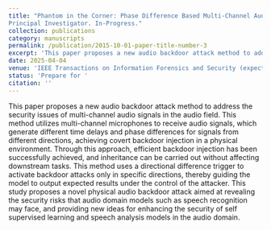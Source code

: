 ```yaml
---
title: "Phantom in the Corner: Phase Difference Based Multi-Channel Audio Backdoors in the Physical World.
Principal Investigator. In-Progress."
collection: publications
category: manuscripts
permalink: /publication/2015-10-01-paper-title-number-3
excerpt: 'This paper proposes a new audio backdoor attack method to address the security issues of multi-channel audio signals in the audio field. This method utilizes multi-channel microphones to receive audio signals, which generate different time delays and phase differences for signals from different directions, achieving covert backdoor injection in a physical environment. Through this approach, efficient backdoor injection has been successfully achieved, and inheritance can be carried out without affecting downstream tasks. This method uses a directional difference trigger to activate backdoor attacks only in specific directions, thereby guiding the model to output expected results under the control of the attacker. This study proposes a novel physical audio backdoor attack aimed at revealing the security risks that audio domain models such as speech recognition may face, and providing new ideas for enhancing the security of self supervised learning and speech analysis models in the audio domain.'
date: 2025-04-04
venue: 'IEEE Transactions on Information Forensics and Security (expected)'
status: 'Prepare for '
citation: ''
---
```


This paper proposes a new audio backdoor attack method to address the security issues of multi-channel audio signals in the audio field. This method utilizes multi-channel microphones to receive audio signals, which generate different time delays and phase differences for signals from different directions, achieving covert backdoor injection in a physical environment. Through this approach, efficient backdoor injection has been successfully achieved, and inheritance can be carried out without affecting downstream tasks. This method uses a directional difference trigger to activate backdoor attacks only in specific directions, thereby guiding the model to output expected results under the control of the attacker. This study proposes a novel physical audio backdoor attack aimed at revealing the security risks that audio domain models such as speech recognition may face, and providing new ideas for enhancing the security of self supervised learning and speech analysis models in the audio domain.
